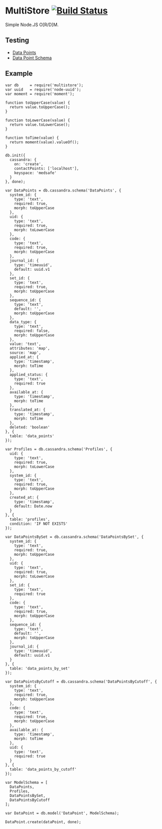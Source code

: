 MultiStore [![Build Status](https://travis-ci.org/majimboo/node-multistore.svg?branch=master)](https://travis-ci.org/majimboo/node-multistore)
==========

Simple Node.JS O[R/D]M.

Testing
-------

- [Data Points](https://github.com/majimboo/node-multistore/blob/master/test/medsafe/datapoint.js)
- [Data Point Schema](https://github.com/majimboo/node-multistore/blob/master/test/medsafe/helper.js)

Example
-------

    var db     = require('multistore');
    var uuid   = require('node-uuid');
    var moment = require('moment');

    function toUpperCase(value) {
      return value.toUpperCase();
    }

    function toLowerCase(value) {
      return value.toLowerCase();
    }

    function toTime(value) {
      return moment(value).valueOf();
    }

    db.init({
      cassandra: {
        on: 'create',
        contactPoints: ['localhost'],
        keyspace: 'medsafe'
      }
    }, done);

    var DataPoints = db.cassandra.schema('DataPoints', {
      system_id: {
        type: 'text',
        required: true,
        morph: toUpperCase
      },
      uid: {
        type: 'text',
        required: true,
        morph: toLowerCase
      },
      code: {
        type: 'text',
        required: true,
        morph: toUpperCase
      },
      journal_id: {
        type: 'timeuuid',
        default: uuid.v1
      },
      set_id: {
        type: 'text',
        required: true,
        morph: toUpperCase
      },
      sequence_id: {
        type: 'text',
        default: '',
        morph: toUpperCase
      },
      data_type: {
        type: 'text',
        required: false,
        morph: toUpperCase
      },
      value: 'text',
      attributes: 'map',
      source: 'map',
      applied_at: {
        type: 'timestamp',
        morph: toTime
      },
      applied_status: {
        type: 'text',
        required: true
      },
      available_at: {
        type: 'timestamp',
        morph: toTime
      },
      translated_at: {
        type: 'timestamp',
        morph: toTime
      },
      deleted: 'boolean'
    }, {
      table: 'data_points'
    });

    var Profiles = db.cassandra.schema('Profiles', {
      uid: {
        type: 'text',
        required: true,
        morph: toLowerCase
      },
      system_id: {
        type: 'text',
        required: true,
        morph: toUpperCase
      },
      created_at: {
        type: 'timestamp',
        default: Date.now
      }
    }, {
      table: 'profiles',
      condition: 'IF NOT EXISTS'
    });

    var DataPointsBySet = db.cassandra.schema('DataPointsBySet', {
      system_id: {
        type: 'text',
        required: true,
        morph: toUpperCase
      },
      uid: {
        type: 'text',
        required: true,
        morph: toLowerCase
      },
      set_id: {
        type: 'text',
        required: true
      },
      code: {
        type: 'text',
        required: true,
        morph: toUpperCase
      },
      sequence_id: {
        type: 'text',
        default: '',
        morph: toUpperCase
      },
      journal_id: {
        type: 'timeuuid',
        default: uuid.v1
      }
    }, {
      table: 'data_points_by_set'
    });

    var DataPointsByCutoff = db.cassandra.schema('DataPointsByCutoff', {
      system_id: {
        type: 'text',
        required: true,
        morph: toUpperCase
      },
      code: {
        type: 'text',
        required: true,
        morph: toUpperCase
      },
      available_at: {
        type: 'timestamp',
        morph: toTime
      },
      uid: {
        type: 'text',
        required: true
      }
    }, {
      table: 'data_points_by_cutoff'
    });

    var ModelSchema = [
      DataPoints,
      Profiles,
      DataPointsBySet,
      DataPointsByCutoff
    ];

    var DataPoint = db.model('DataPoint', ModelSchema);

    DataPoint.create(dataPoint, done);
